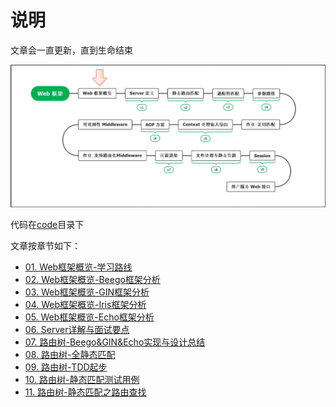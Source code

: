 # 说明

文章会一直更新，直到生命结束

![Web框架概览](./img/1.Web框架概览-学习路线/Web框架概览.png)

代码在[code](code)目录下

文章按章节如下：

- [01. Web框架概览-学习路线](1.%20Web框架概览-学习路线.md)
- [02. Web框架概览-Beego框架分析](2.%20Web框架概览-Beego框架分析.md)
- [03. Web框架概览-GIN框架分析](3.%20Web框架概览-GIN框架分析.md)
- [04. Web框架概览-Iris框架分析](4.%20Web框架概览-Iris框架分析.md)
- [05. Web框架概览-Echo框架分析](5.%20Web框架概览-Echo框架分析.md)
- [06. Server详解与面试要点](6.%20Server详解与面试要点.md)
- [07. 路由树-Beego&GIN&Echo实现与设计总结](7.%20路由树-Beego&GIN&Echo实现与设计总结.md)
- [08. 路由树-全静态匹配](8.%20路由树-全静态匹配.md)
- [09. 路由树-TDD起步](9.%20路由树-TDD起步.md)
- [10. 路由树-静态匹配测试用例](10.%20路由树-静态匹配测试用例.md)
- [11. 路由树-静态匹配之路由查找](11.%20路由树-静态匹配之路由查找.md)